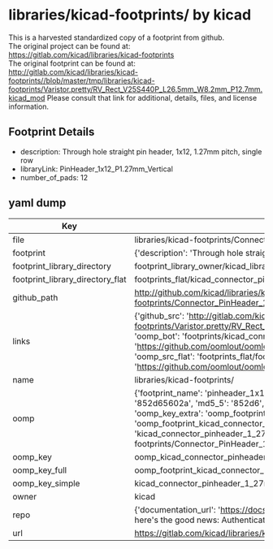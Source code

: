 # libraries/kicad-footprints/ by kicad  
This is a harvested standardized copy of a footprint from github.  
The original project can be found at:  
https://gitlab.com/kicad/libraries/kicad-footprints  
The original footprint can be found at:
http://gitlab.com/kicad/libraries/kicad-footprints//blob/master/tmp/libraries/kicad-footprints/Varistor.pretty/RV_Rect_V25S440P_L26.5mm_W8.2mm_P12.7mm.kicad_mod
Please consult that link for additional, details, files, and license information.  
## Footprint Details
* description: Through hole straight pin header, 1x12, 1.27mm pitch, single row  
* libraryLink: PinHeader_1x12_P1.27mm_Vertical  
* number_of_pads: 12  
## yaml dump  
| Key | Value |  
| --- | --- |  
| file | libraries/kicad-footprints/Connector_PinHeader_1.27mm.pretty/PinHeader_1x12_P1.27mm_Vertical.kicad_mod |  
| footprint | {'description': 'Through hole straight pin header, 1x12, 1.27mm pitch, single row', 'libraryLink': 'PinHeader_1x12_P1.27mm_Vertical', 'number_of_pads': 12} |  
| footprint_library_directory | footprint_library_owner/kicad_libraries/kicad-footprints/ |  
| footprint_library_directory_flat | footprints_flat/kicad_connector_pinheader_1_27mm_pinheader_1x12_p1_27mm_vertical/working |  
| github_path | http://github.com/kicad/libraries/kicad-footprints//blob/master/tmp/libraries/kicad-footprints/Connector_PinHeader_1.27mm.pretty/PinHeader_1x12_P1.27mm_Vertical.kicad_mod |  
| links | {'github_src': 'http://gitlab.com/kicad/libraries/kicad-footprints//blob/master/tmp/libraries/kicad-footprints/Varistor.pretty/RV_Rect_V25S440P_L26.5mm_W8.2mm_P12.7mm.kicad_mod', 'github_src_repo': 'https://gitlab.com/kicad/libraries/kicad-footprints', 'oomp_bot': 'footprints/kicad_connector_pinheader_1_27mm_pinheader_1x12_p1_27mm_vertical/working', 'oomp_bot_github': 'https://github.com/oomlout/oomlout_oomp_footprint_bot/tree/main/footprints/kicad_connector_pinheader_1_27mm_pinheader_1x12_p1_27mm_vertical/working', 'oomp_src_flat': 'footprints_flat/footprints_flat/kicad_connector_pinheader_1_27mm_pinheader_1x12_p1_27mm_vertical/working', 'oomp_src_flat_github': 'https://github.com/oomlout/oomlout_oomp_footprint_src/tree/main/footprints_flat/kicad_connector_pinheader_1_27mm_pinheader_1x12_p1_27mm_vertical/working'} |  
| name | libraries/kicad-footprints/ |  
| oomp | {'footprint_name': 'pinheader_1x12_p1_27mm_vertical', 'library_name': 'connector_pinheader_1_27mm', 'md5': '852d65602a4cf88e2d4c64c4a1133421', 'md5_10': '852d65602a', 'md5_5': '852d6', 'md5_6': '852d65', 'oomp_key': 'oomp_kicad_connector_pinheader_1_27mm_pinheader_1x12_p1_27mm_vertical', 'oomp_key_extra': 'oomp_footprint_kicad_connector_pinheader_1_27mm_pinheader_1x12_p1_27mm_vertical', 'oomp_key_full': 'oomp_footprint_kicad_connector_pinheader_1_27mm_pinheader_1x12_p1_27mm_vertical_852d65', 'oomp_key_simple': 'kicad_connector_pinheader_1_27mm_pinheader_1x12_p1_27mm_vertical', 'original_filename': 'libraries/kicad-footprints/Connector_PinHeader_1.27mm.pretty/PinHeader_1x12_P1.27mm_Vertical.kicad_mod', 'owner_name': 'kicad'} |  
| oomp_key | oomp_kicad_connector_pinheader_1_27mm_pinheader_1x12_p1_27mm_vertical |  
| oomp_key_full | oomp_footprint_kicad_connector_pinheader_1_27mm_pinheader_1x12_p1_27mm_vertical |  
| oomp_key_simple | kicad_connector_pinheader_1_27mm_pinheader_1x12_p1_27mm_vertical |  
| owner | kicad |  
| repo | {'documentation_url': 'https://docs.github.com/rest/overview/resources-in-the-rest-api#rate-limiting', 'message': "API rate limit exceeded for 84.66.173.59. (But here's the good news: Authenticated requests get a higher rate limit. Check out the documentation for more details.)"} |  
| url | https://gitlab.com/kicad/libraries/kicad-footprints |  

